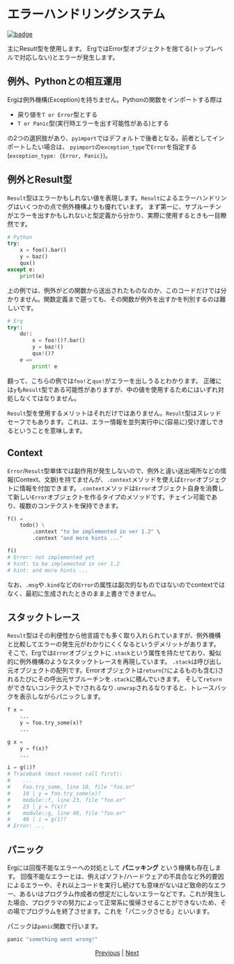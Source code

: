 # エラーハンドリングシステム

[![badge](https://img.shields.io/endpoint.svg?url=https%3A%2F%2Fgezf7g7pd5.execute-api.ap-northeast-1.amazonaws.com%2Fdefault%2Fsource_up_to_date%3Fowner%3Derg-lang%26repos%3Derg%26ref%3Dmain%26path%3Ddoc/EN/syntax/30_error_handling.md%26commit_hash%3D06f8edc9e2c0cee34f6396fd7c64ec834ffb5352)](https://gezf7g7pd5.execute-api.ap-northeast-1.amazonaws.com/default/source_up_to_date?owner=erg-lang&repos=erg&ref=main&path=doc/EN/syntax/30_error_handling.md&commit_hash=06f8edc9e2c0cee34f6396fd7c64ec834ffb5352)

主にResult型を使用します。
ErgではError型オブジェクトを捨てる(トップレベルで対応しない)とエラーが発生します。

## 例外、Pythonとの相互運用

Ergは例外機構(Exception)を持ちません。Pythonの関数をインポートする際は

* 戻り値を`T or Error`型とする
* `T or Panic`型(実行時エラーを出す可能性がある)とする

の2つの選択肢があり、`pyimport`ではデフォルトで後者となる。前者としてインポートしたい場合は、
`pyimport`の`exception_type`で`Error`を指定する(`exception_type: {Error, Panic}`)。

## 例外とResult型

`Result`型はエラーかもしれない値を表現します。`Result`によるエラーハンドリングはいくつかの点で例外機構よりも優れています。
まず第一に、サブルーチンがエラーを出すかもしれないと型定義から分かり、実際に使用するときも一目瞭然です。

```python
# Python
try:
    x = foo().bar()
    y = baz()
    qux()
except e:
    print(e)
```

上の例では、例外がどの関数から送出されたものなのか、このコードだけでは分かりません。関数定義まで遡っても、その関数が例外を出すかを判別するのは難しいです。

```python
# Erg
try!:
    do!:
        x = foo!()?.bar()
        y = baz!()
        qux!()?
    e =>
        print! e
```

翻って、こちらの例では`foo!`と`qux!`がエラーを出しうるとわかります。
正確には`y`も`Result`型である可能性がありますが、中の値を使用するためにはいずれ対処しなくてはなりません。

`Result`型を使用するメリットはそれだけではありません。`Result`型はスレッドセーフでもあります。これは、エラー情報を並列実行中に(容易に)受け渡しできるということを意味します。

## Context

`Error`/`Result`型単体では副作用が発生しないので、例外と違い送出場所などの情報(Context、文脈)を持てませんが、`.context`メソッドを使えば`Error`オブジェクトに情報を付加できます。`.context`メソッドは`Error`オブジェクト自身を消費して新しい`Error`オブジェクトを作るタイプのメソッドです。チェイン可能であり、複数のコンテクストを保持できます。

```python
f() =
    todo() \
        .context "to be implemented in ver 1.2" \
        .context "and more hints ..."

f()
# Error: not implemented yet
# hint: to be implemented in ver 1.2
# hint: and more hints ...
```

なお、`.msg`や`.kind`などの`Error`の属性は副次的なものではないのでcontextではなく、最初に生成されたときのまま上書きできません。

## スタックトレース

`Result`型はその利便性から他言語でも多く取り入れられていますが、例外機構と比較してエラーの発生元がわかりにくくなるというデメリットがあります。
そこで、Ergでは`Error`オブジェクトに`.stack`という属性を持たせており、擬似的に例外機構のようなスタックトレースを再現しています。
`.stack`は呼び出し元オブジェクトの配列です。Errorオブジェクトは`return`(`?`によるものも含む)されるたびにその呼出元サブルーチンを`.stack`に積んでいきます。
そして`return`ができないコンテクストで`?`されるなり`.unwrap`されるなりすると、トレースバックを表示しながらパニックします。

```python
f x =
    ...
    y = foo.try_some(x)?
    ...

g x =
    y = f(x)?
    ...

i = g(1)?
# Traceback (most recent call first):
#    ...
#    Foo.try_some, line 10, file "foo.er"
#    10 | y = foo.try_some(x)?
#    module::f, line 23, file "foo.er"
#    23 | y = f(x)?
#    module::g, line 40, file "foo.er"
#    40 | i = g(1)?
# Error: ...
```

## パニック

Ergには回復不能なエラーへの対処として __パニッキング__ という機構も存在します。
回復不能なエラーとは、例えばソフト/ハードウェアの不具合など外的要因によるエラーや、それ以上コードを実行し続けても意味がないほど致命的なエラー、あるいはプログラム作成者の想定だにしないエラーなどです。これが発生した場合、プログラマの努力によって正常系に復帰させることができないため、その場でプログラムを終了させます。これを「パニックさせる」といいます。

パニックは`panic`関数で行います。

```python
panic "something went wrong!"
```

<p align='center'>
    <a href='./29_decorator.md'>Previous</a> | <a href='./31_pipeline.md'>Next</a>
</p>
